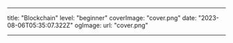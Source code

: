 
---

title: "Blockchain"
level: "beginner"
coverImage: "cover.png"
date: "2023-08-06T05:35:07.322Z"
ogImage:
url: "cover.png"

---
<!--stackedit_data:
eyJoaXN0b3J5IjpbLTE3ODgzMzQ0MDQsNDk3ODE4ODEwLDczMD
k5ODExNl19
-->